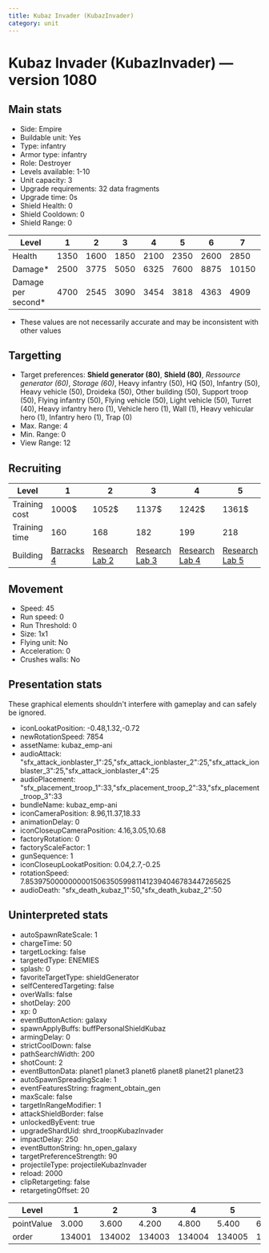 ```yaml
---
title: Kubaz Invader (KubazInvader)
category: unit
---
```


# Kubaz Invader (KubazInvader) — version 1080

## Main stats

  * Side: Empire
  * Buildable unit: Yes
  * Type: infantry
  * Armor type: infantry
  * Role: Destroyer
  * Levels available: 1-10
  * Unit capacity: 3
  * Upgrade requirements: 32 data fragments
  * Upgrade time: 0s
  * Shield Health: 0
  * Shield Cooldown: 0
  * Shield Range: 0

|Level             |1   |2   |3   |4   |5   |6   |7    |8    |9    |10   |
|------------------|----|----|----|----|----|----|-----|-----|-----|-----|
|Health            |1350|1600|1850|2100|2350|2600|2850 |3100 |3350 |3600 |
|Damage*           |2500|3775|5050|6325|7600|8875|10150|11425|12700|13975|
|Damage per second*|4700|2545|3090|3454|3818|4363|4909 |5272 |5636 |6545 |

* These values are not necessarily accurate and may be inconsistent with other values

## Targetting

  * Target preferences: **Shield generator (80)**, **Shield (80)**, _Ressource generator (60)_, _Storage (60)_, Heavy infantry (50), HQ (50), Infantry (50), Heavy vehicle (50), Droideka (50), Other building (50), Support troop (50), Flying infantry (50), Flying vehicle (50), Light vehicle (50), Turret (40), Heavy infantry hero (1), Vehicle hero (1), Wall (1), Heavy vehicular hero (1), Infantry hero (1), Trap (0)
  * Max. Range: 4
  * Min. Range: 0
  * View Range: 12

## Recruiting

|Level        |1                                |2                                      |3                                      |4                                      |5                                      |6                                      |7                                      |8                                      |9                                      |10                                      |
|-------------|---------------------------------|---------------------------------------|---------------------------------------|---------------------------------------|---------------------------------------|---------------------------------------|---------------------------------------|---------------------------------------|---------------------------------------|----------------------------------------|
|Training cost|1000$                            |1052$                                  |1137$                                  |1242$                                  |1361$                                  |1494$                                  |1638$                                  |1791$                                  |1954$                                  |2125$                                   |
|Training time|160                              |168                                    |182                                    |199                                    |218                                    |239                                    |262                                    |287                                    |313                                    |340                                     |
|Building     |[Barracks 4](empireBarracks.html)|[Research Lab 2](empireOffenseLab.html)|[Research Lab 3](empireOffenseLab.html)|[Research Lab 4](empireOffenseLab.html)|[Research Lab 5](empireOffenseLab.html)|[Research Lab 6](empireOffenseLab.html)|[Research Lab 7](empireOffenseLab.html)|[Research Lab 8](empireOffenseLab.html)|[Research Lab 9](empireOffenseLab.html)|[Research Lab 10](empireOffenseLab.html)|

## Movement

  * Speed: 45
  * Run speed: 0
  * Run Threshold: 0
  * Size: 1x1
  * Flying unit: No
  * Acceleration: 0
  * Crushes walls: No

## Presentation stats

These graphical elements shouldn't interfere with gameplay and can safely be ignored.

  * iconLookatPosition: -0.48,1.32,-0.72
  * newRotationSpeed: 7854
  * assetName: kubaz_emp-ani
  * audioAttack: "sfx_attack_ionblaster_1":25,"sfx_attack_ionblaster_2":25,"sfx_attack_ionblaster_3":25,"sfx_attack_ionblaster_4":25
  * audioPlacement: "sfx_placement_troop_1":33,"sfx_placement_troop_2":33,"sfx_placement_troop_3":33
  * bundleName: kubaz_emp-ani
  * iconCameraPosition: 8.96,11.37,18.33
  * animationDelay: 0
  * iconCloseupCameraPosition: 4.16,3.05,10.68
  * factoryRotation: 0
  * factoryScaleFactor: 1
  * gunSequence: 1
  * iconCloseupLookatPosition: 0.04,2.7,-0.25
  * rotationSpeed: 7.8539750000000001506350599811412394046783447265625
  * audioDeath: "sfx_death_kubaz_1":50,"sfx_death_kubaz_2":50

## Uninterpreted stats

  * autoSpawnRateScale: 1
  * chargeTime: 50
  * targetLocking: false
  * targetedType: ENEMIES
  * splash: 0
  * favoriteTargetType: shieldGenerator
  * selfCenteredTargeting: false
  * overWalls: false
  * shotDelay: 200
  * xp: 0
  * eventButtonAction: galaxy
  * spawnApplyBuffs: buffPersonalShieldKubaz
  * armingDelay: 0
  * strictCoolDown: false
  * pathSearchWidth: 200
  * shotCount: 2
  * eventButtonData: planet1 planet3 planet6 planet8 planet21 planet23
  * autoSpawnSpreadingScale: 1
  * eventFeaturesString: fragment_obtain_gen
  * maxScale: false
  * targetInRangeModifier: 1
  * attackShieldBorder: false
  * unlockedByEvent: true
  * upgradeShardUid: shrd_troopKubazInvader
  * impactDelay: 250
  * eventButtonString: hn_open_galaxy
  * targetPreferenceStrength: 90
  * projectileType: projectileKubazInvader
  * reload: 2000
  * clipRetargeting: false
  * retargetingOffset: 20

|Level     |1     |2     |3     |4     |5     |6     |7     |8     |9     |10    |
|----------|------|------|------|------|------|------|------|------|------|------|
|pointValue|3.000 |3.600 |4.200 |4.800 |5.400 |6.000 |6.600 |7.200 |7.800 |9.000 |
|order     |134001|134002|134003|134004|134005|134006|134007|134008|134009|134010|

